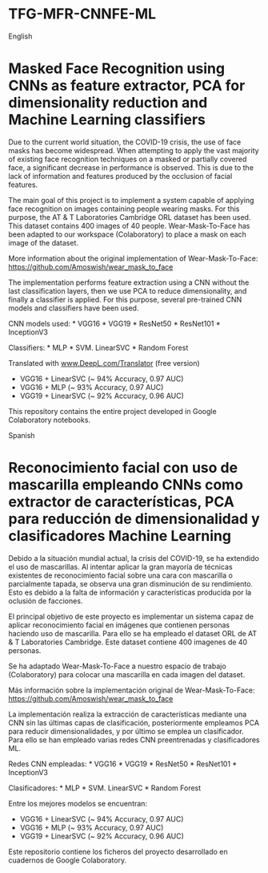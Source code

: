 # TFG-MFR-CNNFE-ML


English
# Masked Face Recognition using CNNs as feature extractor, PCA for dimensionality reduction and Machine Learning classifiers


Due to the current world situation, the COVID-19 crisis, the use of face masks has become widespread. When attempting to apply the vast majority of existing face recognition techniques on a masked or partially covered face, a significant decrease in performance is observed. This is due to the lack of information and features produced by the occlusion of facial features.

The main goal of this project is to implement a system capable of applying face recognition on images containing people wearing masks. 
For this purpose, the AT & T Laboratories Cambridge ORL dataset has been used. This dataset contains 400 images of 40 people. 
Wear-Mask-To-Face has been adapted to our workspace (Colaboratory) to place a mask on each image of the dataset. 

More information about the original implementation of Wear-Mask-To-Face: https://github.com/Amoswish/wear_mask_to_face

The implementation performs feature extraction using a CNN without the last classification layers, then we use PCA to reduce dimensionality, and finally a classifier is applied.
For this purpose, several pre-trained CNN models and classifiers have been used.
  
  CNN models used:
    * VGG16
    * VGG19
    * ResNet50
    * ResNet101
    * InceptionV3

Classifiers:
    * MLP
    * SVM. LinearSVC
    * Random Forest

Translated with www.DeepL.com/Translator (free version)

   *  VGG16 + LinearSVC   (~ 94% Accuracy, 0.97 AUC)
   *  VGG16 + MLP         (~ 93% Accuracy, 0.97 AUC)
   *  VGG19 + LinearSVC   (~ 92% Accuracy, 0.96 AUC)

This repository contains the entire project developed in Google Colaboratory notebooks.



Spanish
# Reconocimiento facial con uso de mascarilla empleando CNNs como extractor de características, PCA para reducción de dimensionalidad y clasificadores Machine Learning


Debido a la situación mundial actual, la crisis del COVID-19, se ha extendido el uso de mascarillas. Al intentar aplicar la gran mayoría de técnicas existentes de reconocimiento facial sobre una cara con mascarilla o parcialmente tapada, se observa una gran disminución de su rendimiento. Esto es debido a la falta de información y características producida por la oclusión de facciones.

El principal objetivo de este proyecto es implementar un sistema capaz de aplicar reconocimiento facial en imágenes que contienen personas haciendo uso de mascarilla. 
Para ello se ha empleado el dataset ORL de AT & T Laboratories Cambridge. Este dataset contiene 400 imagenes de 40 personas. 

Se ha adaptado Wear-Mask-To-Face a nuestro espacio de trabajo (Colaboratory) para colocar una mascarilla en cada imagen del dataset. 

Más información sobre la implementación original de Wear-Mask-To-Face: https://github.com/Amoswish/wear_mask_to_face

La implementación realiza la extracción de características mediante una CNN sin las últimas capas de clasificación, posteriormente empleamos PCA para reducir dimensionalidades, y por último se emplea un clasificador.
Para ello se han empleado varias redes CNN preentrenadas y clasificadores ML.
  
  Redes CNN empleadas:
    *  VGG16
    *  VGG19
    *  ResNet50
    *  ResNet101
    *  InceptionV3

  Clasificadores:
    *  MLP
    *  SVM. LinearSVC
    *  Random Forest

Entre los mejores modelos se encuentran:


 *  VGG16 + LinearSVC   (~ 94% Accuracy, 0.97 AUC)
 *  VGG16 + MLP         (~ 93% Accuracy, 0.97 AUC)
 *  VGG19 + LinearSVC   (~ 92% Accuracy, 0.96 AUC)

Este repositorio contiene los ficheros del proyecto desarrollado en cuadernos de Google Colaboratory.
